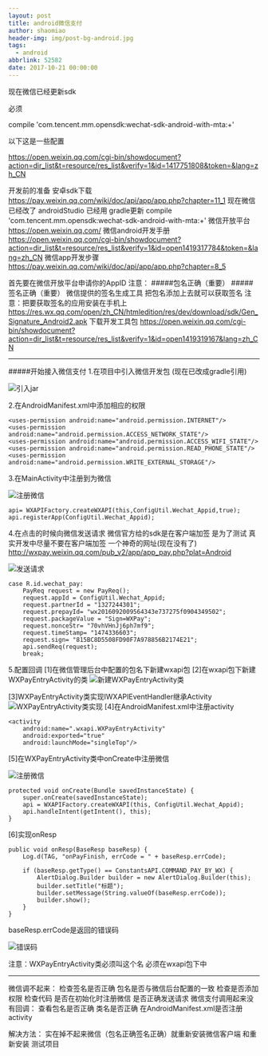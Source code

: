 ```yaml
---
layout: post
title: android微信支付
author: shaomiao
header-img: img/post-bg-android.jpg
tags:
  - android
abbrlink: 52582
date: 2017-10-21 00:00:00
---
```

现在微信已经更新sdk

必须

compile 'com.tencent.mm.opensdk:wechat-sdk-android-with-mta:+'

以下这是一些配置

https://open.weixin.qq.com/cgi-bin/showdocument?action=dir_list&t=resource/res_list&verify=1&id=1417751808&token=&lang=zh_CN





开发前的准备
安卓sdk下载
https://pay.weixin.qq.com/wiki/doc/api/app/app.php?chapter=11_1
现在微信已经改了 androidStudio 已经用 gradle更新
compile 'com.tencent.mm.opensdk:wechat-sdk-android-with-mta:+'
微信开放平台
https://open.weixin.qq.com/
微信android开发手册
https://open.weixin.qq.com/cgi-bin/showdocument?action=dir_list&t=resource/res_list&verify=1&id=open1419317784&token=&lang=zh_CN
微信app开发步骤
https://pay.weixin.qq.com/wiki/doc/api/app/app.php?chapter=8_5

首先要在微信开放平台申请你的AppID
注意：
#####包名正确（重要）
#####签名正确（重要）
微信提供的签名生成工具
把包名添加上去就可以获取签名
注意：把要获取签名的应用安装在手机上
https://res.wx.qq.com/open/zh_CN/htmledition/res/dev/download/sdk/Gen_Signature_Android2.apk
下载开发工具包
https://open.weixin.qq.com/cgi-bin/showdocument?action=dir_list&t=resource/res_list&verify=1&id=open1419319167&lang=zh_CN
***
#####开始接入微信支付
1.在项目中引入微信开发包 (现在已改成gradle引用)

![引入jar](http://upload-images.jianshu.io/upload_images/2590671-e616a7ab1631c1eb.png?imageMogr2/auto-orient/strip%7CimageView2/2/w/1240)


2.在AndroidManifest.xml中添加相应的权限

	<uses-permission android:name="android.permission.INTERNET"/> 
	<uses-permission android:name="android.permission.ACCESS_NETWORK_STATE"/> 
	<uses-permission android:name="android.permission.ACCESS_WIFI_STATE"/> 
	<uses-permission android:name="android.permission.READ_PHONE_STATE"/> 
	<uses-permission android:name="android.permission.WRITE_EXTERNAL_STORAGE"/>
3.在MainActivity中注册到为微信

![注册微信](http://upload-images.jianshu.io/upload_images/2590671-3c0ffade8358762c.png?imageMogr2/auto-orient/strip%7CimageView2/2/w/1240)

	api= WXAPIFactory.createWXAPI(this,ConfigUtil.Wechat_Appid,true);
	api.registerApp(ConfigUtil.Wechat_Appid);
4.在点击的时候向微信发送请求
微信官方给的sdk是在客户端加签  是为了测试
真实开发中尽量不要在客户端加签
一个神奇的网址(现在没有了)
http://wxpay.weixin.qq.com/pub_v2/app/app_pay.php?plat=Android

![发送请求](http://upload-images.jianshu.io/upload_images/2590671-9fa3da4b3817ecb9.png?imageMogr2/auto-orient/strip%7CimageView2/2/w/1240)

	case R.id.wechat_pay:
		PayReq request = new PayReq();
		request.appId = ConfigUtil.Wechat_Appid;
		request.partnerId = "1327244301";
		request.prepayId= "wx2016092009564343e737275f0904349502";
		request.packageValue = "Sign=WXPay";
		request.nonceStr= "70vhVHnJj6ph7mf9";
		request.timeStamp= "1474336603";
		request.sign= "815BC8D5508FD90F7A978856B2174E21";
		api.sendReq(request);
		break;
5.配置回调
[1]在微信管理后台中配置的包名下新建wxapi包
[2]在wxapi包下新建WXPayEntryActivity的类
![新建WXPayEntryActivity类](http://upload-images.jianshu.io/upload_images/2590671-4c987099f756936d.png?imageMogr2/auto-orient/strip%7CimageView2/2/w/1240)

[3]WXPayEntryActivity类实现IWXAPIEventHandler继承Activity
![WXPayEntryActivity类实现](http://upload-images.jianshu.io/upload_images/2590671-e71425c0dc378c6c.png?imageMogr2/auto-orient/strip%7CimageView2/2/w/1240)
[4]在AndroidManifest.xml中注册activity

	<activity
		android:name=".wxapi.WXPayEntryActivity"
		android:exported="true"
		android:launchMode="singleTop"/>
[5]在WXPayEntryActivity类中onCreate中注册微信

![注册微信](http://upload-images.jianshu.io/upload_images/2590671-45de0ae052aa88a5.png?imageMogr2/auto-orient/strip%7CimageView2/2/w/1240)


	protected void onCreate(Bundle savedInstanceState) {
		super.onCreate(savedInstanceState);
		api = WXAPIFactory.createWXAPI(this, ConfigUtil.Wechat_Appid);
		api.handleIntent(getIntent(), this);
	}
[6]实现onResp

	public void onResp(BaseResp baseResp) {
		Log.d(TAG, "onPayFinish, errCode = " + baseResp.errCode);

		if (baseResp.getType() == ConstantsAPI.COMMAND_PAY_BY_WX) {
			AlertDialog.Builder builder = new AlertDialog.Builder(this);
			builder.setTitle("标题");
			builder.setMessage(String.valueOf(baseResp.errCode));
			builder.show();
		}
	}

baseResp.errCode是返回的错误码

![错误码](http://upload-images.jianshu.io/upload_images/2590671-1289942364fd53c4.png?imageMogr2/auto-orient/strip%7CimageView2/2/w/1240)


注意：WXPayEntryActivity类必须叫这个名
        必须在wxapi包下中

***
微信调不起来：
检查签名是否正确
包名是否与微信后台配置的一致
检查是否添加权限
检查代码 是否在初始化时注册微信  是否正确发送请求
微信支付调用起来没有回调：
查看包名是否正确 
类名是否正确
在AndroidManifest.xml是否注册activity

解决方法：
实在掉不起来微信（包名正确签名正确）就重新安装微信客户端 和重新安装  测试项目
